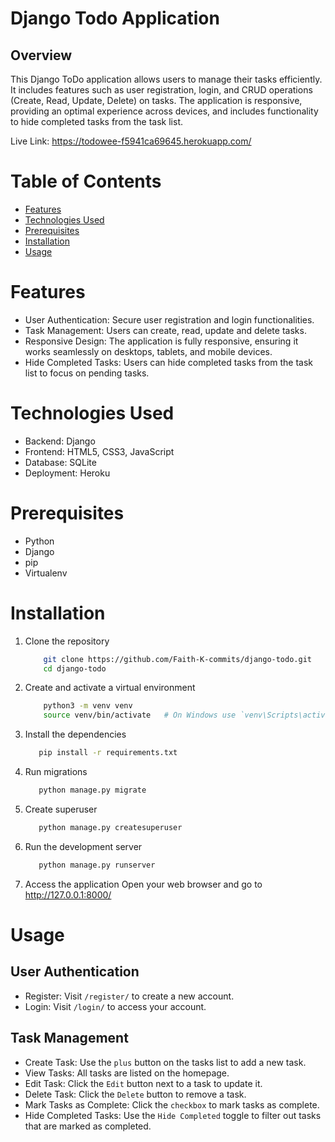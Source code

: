 # Django Todo Application

## Overview
This Django ToDo application allows users to manage their tasks efficiently. It includes features such as user registration, login, and CRUD operations (Create, Read, Update, Delete) on tasks. The application is responsive, providing an optimal experience across devices, and includes functionality to hide completed tasks from the task list.

Live Link: https://todowee-f5941ca69645.herokuapp.com/

# Table of Contents
- [Features](#features)
- [Technologies Used](#technologies-used)
- [Prerequisites](#prerequisites)
- [Installation](#installation)
- [Usage](#usage)

# Features
- User Authentication: Secure user registration and login functionalities.
- Task Management: Users can create, read, update and delete tasks.
- Responsive Design: The application is fully responsive, ensuring it works seamlessly on desktops, tablets, and mobile devices.
- Hide Completed Tasks: Users can hide completed tasks from the task list to focus on pending tasks.

# Technologies Used
- Backend: Django 
- Frontend: HTML5, CSS3, JavaScript 
- Database: SQLite 
- Deployment: Heroku

# Prerequisites
- Python 
- Django 
- pip 
- Virtualenv 

# Installation
1. Clone the repository
    ```bash
        git clone https://github.com/Faith-K-commits/django-todo.git
        cd django-todo
    ```
2. Create and activate a virtual environment
    ```bash
        python3 -m venv venv
        source venv/bin/activate   # On Windows use `venv\Scripts\activate`
    ```
3. Install the dependencies
   ```bash
      pip install -r requirements.txt
   ```
4. Run migrations
   ```bash
      python manage.py migrate
   ```
5. Create superuser
   ```bash
      python manage.py createsuperuser
   ```
6. Run the development server
   ```bash
      python manage.py runserver
   ```
7. Access the application
   Open your web browser and go to http://127.0.0.1:8000/

# Usage
## User Authentication
- Register: Visit `/register/` to create a new account.
- Login: Visit `/login/` to access your account.

## Task Management
- Create Task: Use the `plus` button on the tasks list to add a new task.
- View Tasks: All tasks are listed on the homepage.
- Edit Task: Click the `Edit` button next to a task to update it.
- Delete Task: Click the `Delete` button to remove a task.
- Mark Tasks as Complete: Click the `checkbox` to mark tasks as complete.
- Hide Completed Tasks: Use the `Hide Completed` toggle to filter out tasks that are marked as completed.